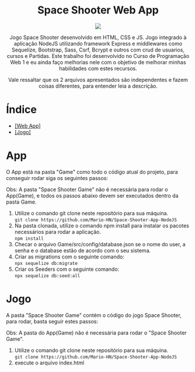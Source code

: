 <h1 align="center"> Space Shooter Web App </h1>

<p align="center">
<img src="http://img.shields.io/static/v1?label=STATUS&message=EM%20DESENVOLVIMENTO&color=GREEN&style=for-the-badge"/>
</p>

<p align="center"> Jogo Space Shooter desenvolvido em HTML, CSS e JS. Jogo integrado à aplicação NodeJS utilizando framework Express e middlewares como Sequelize, Bootstrap, Sass, Csrf, Bcrypt e outros com crud de usuarios, cursos e Partidas. Este trabalho foi desenvolvido no Curso de Programação Web 1 e eu ainda faço melhorias nele com o objetivo de melhorar minhas habilidades com estes recursos.
</p>
<p align="center"> Vale ressaltar que os 2 arquivos apresentados são independentes e fazem coisas diferentes, para entender leia a descrição.
</p>

# Índice 

* <a href="#App"> [Web App] </a>
* <a href="#Jogo"> [Jogo] </a>

# App 

<p>O App está na pasta "Game" como todo o código atual do projeto, para conseguir rodar siga os seguintes passos:<p>

<p>Obs: A pasta "Space Shooter Game" não é necessária para rodar o App(Game), e todos os passos abaixo devem ser executados dentro da pasta Game.<p>

1. Utilize o comando git clone neste repositório para sua máquina. <br> ```git clone https://github.com/Mario-HN/Space-Shooter-App-NodeJS```<br>
2. Na pasta clonada, utilize o comando npm install para instalar os pacotes necessários para rodar a aplicação. <br> ```npm install```<br>
3. Checar o arquivo Game/src/config/database.json se o nome do user, a senha e o database estão de acordo com o seu sistema. <br>
4. Criar as migrations com o seguinte comando: <br> ```npx sequelize db:migrate``` <br>
5. Criar os Seeders com o seguinte comando: <br> ```npx sequelize db:seed:all``` <br>

# Jogo

<p>A pasta "Space Shooter Game" contém o código do jogo Space Shooter, para rodar, basta seguir estes passos:<p>
  
<p>Obs: A pasta do App(Game) não é necessária para rodar o "Space Shooter Game".<p>

1. Utilize o comando git clone neste repositório para sua máquina. <br> ```git clone https://github.com/Mario-HN/Space-Shooter-App-NodeJS```<br>
2. execute o arquivo index.html
